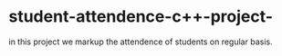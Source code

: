 # student-attendence-c++-project-
in this project we markup the attendence of students on regular basis.